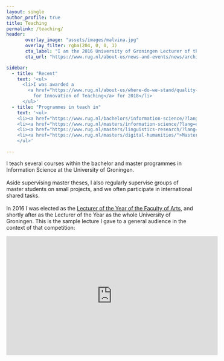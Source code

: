 ```yaml
---
layout: single
author_profile: true
title: Teaching
permalink: /teaching/
header: 
       overlay_image: "assets/images/malvina.jpg"
       overlay_filter: rgba(204, 0, 0, 1) 
       cta_label: "I am the 2016 University of Groningen Lecturer of the Year"
       cta_url: "https://www.rug.nl/about-us/news-and-events/news/archief2017/nieuwsberichten/dr.-malvina-nissim-elected-lecturer-of-the-year"

sidebar:
  - title: "Recent"
    text: '<ul>
      <li>I was awarded a 
        <a href="https://www.rug.nl/about-us/where-do-we-stand/quality-works/fellowships-innovation-teaching/">Fellowship 
          for Innovation of Teaching</a> for 2018</li>
      </ul>'
  - title: "Programmes in teach in"
    text: '<ul>
    <li><a href="https://www.rug.nl/bachelors/information-science/?lang=en">Bachelor in Information Science</a></li>
    <li><a href="https://www.rug.nl/masters/information-science/?lang=en">Master in Information Science</a></li>
    <li><a href="https://www.rug.nl/masters/linguistics-research/?lang=en">Research Master in Linguistics</a></li>
    <li><a href="https://www.rug.nl/masters/digital-humanities/">Master in Digital Humanities</a></li>  
    </ul>'

---
```


I teach several courses within the bachelor and master programmes in Information Science at the University of Groningen.
<br><br>
Aside supervising master theses, I also regularly supervise groups of master students on small projects, and we often participate in international shared tasks.
<br><br>
In 2016 I was elected as the <a href="https://www.rug.nl/let/organization/actueel/nieuwsberichten-2016/2016-12-01-nissim-docent-van-het-jaar?lang=en">Lecturer of the Year of the Faculty of Arts</a>, and shortly after as the Lecturer of the Year as the whole University of Groningen. 
This is the sample lecture I gave to a general audience in the context of that competition:

<iframe src="https://www.youtube.com/embed/pBYdGZREvtw" width="560" height="315" frameborder="0"> </iframe>
